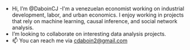 - Hi, I’m @DaboinCJ
-I'm a venezuelan economist working on industrial development, labor, and urban economics. I enjoy working in projects that rely on machine learning, causal inference, and social network analysis.
- I’m looking to collaborate on interesting data analysis projects. 
- 📫 You can reach me via cdaboin2@gmail.com

<!---
DaboinCJ/DaboinCJ is a ✨ special ✨ repository because its `README.md` (this file) appears on your GitHub profile.
You can click the Preview link to take a look at your changes.
--->

